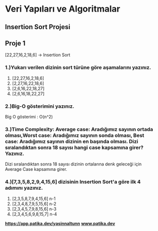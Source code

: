 # Veri Yapıları ve Algoritmalar 

## Insertion Sort Projesi

## Proje 1

[22,27,16,2,18,6] -> Insertion Sort

### 1.)Yukarı verilen dizinin sort türüne göre aşamalarını yazınız.

1. [22,27,16,2,18,6] 
2. [2,27,16,22,18,6] 
3. [2,6,16,22,18,27] 
4. [2,6,16,18,22,27]


### 2.)Big-O gösterimini yazınız.

Big O gösterimi : O(n^2)


### 3.)Time Complexity: Average case: Aradığımız sayının ortada olması,Worst case: Aradığımız sayının sonda olması, Best case: Aradığımız sayının dizinin en başında olması. Dizi sıralandıktan sonra 18 sayısı hangi case kapsamına girer? Yazınız.

Dizi sıralandıktan sonra 18 sayısı dizinin ortalarına denk geleceği için Average Case kapsamına girer.

### 4.)[7,3,5,8,2,9,4,15,6] dizisinin Insertion Sort'a göre ilk 4 adımını yazınız.

1. [2,3,5,8,7,9,4,15,6] n-1
2. [2,3,4,8,7,9,5,15,6] n-2
3. [2,3,4,5,7,9,8,15,6] n-3
4. [2,3,4,5,6,9,8,15,7] n-4

 **https://app.patika.dev/yasinnaltunn**
 **www.patika.dev**

